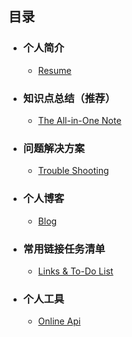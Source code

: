 ## 目录

- ### 个人简介

  - [Resume](others/introduction.md)

- ### 知识点总结（推荐）

  - [The All-in-One Note](notes/all-in-one.md)

- ### 问题解决方案

  - [Trouble Shooting](notes/troubleshooting.md)

- ### 个人博客

  - [Blog](others/blog_index.md)

- ###  常用链接任务清单

  - [Links & To-Do List](https://www.notion.so/freshchen/freshchen-ca2b15434a8444cc8ad8a66f675fd2c2)
  
- ###  个人工具

  - [Online Api](http://111.230.58.162:1994/doc.html)


